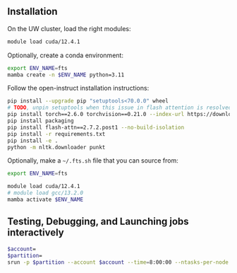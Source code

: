 ## Installation

On the UW cluster, load the right modules:

```bash
module load cuda/12.4.1
```

Optionally, create a conda environment:
```bash
export ENV_NAME=fts
mamba create -n $ENV_NAME python=3.11
```

Follow the open-instruct installation instructions:
```bash
pip install --upgrade pip "setuptools<70.0.0" wheel 
# TODO, unpin setuptools when this issue in flash attention is resolved
pip install torch==2.6.0 torchvision==0.21.0 --index-url https://download.pytorch.org/whl/cu124
pip install packaging
pip install flash-attn==2.7.2.post1 --no-build-isolation
pip install -r requirements.txt
pip install -e .
python -m nltk.downloader punkt
```

Optionally, make a `~/.fts.sh` file that you can source from:
```bash
export ENV_NAME=fts

module load cuda/12.4.1
# module load gcc/13.2.0
mamba activate $ENV_NAME
```

## Testing, Debugging, and Launching jobs interactively

```bash
$account=
$partition=
srun -p $partition --account $account --time=8:00:00 --ntasks-per-node 2 --gpus=2 --cpus-per-task 5 --pty /bin/bash


```
